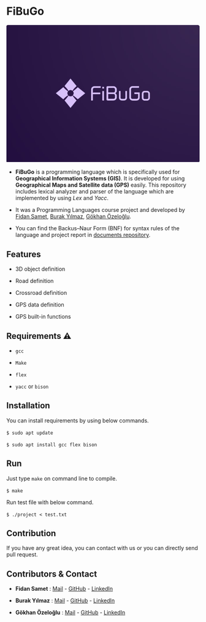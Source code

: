# FiBuGo

![Logo](fibugo.jpg)

- **FiBuGo** is a programming language which is specifically used for **Geographical Information Systems (GIS)**. It is developed for using **Geographical Maps and Satellite data (GPS)** easily. This repository includes lexical analyzer and parser of the language which are implemented by using *Lex* and *Yacc*.

- It was a Programming Languages course project and developed by [Fidan Samet](https://github.com/fidansamet), [Burak Yılmaz](https://github.com/SBurakYlmaz), [Gökhan Özeloğlu](https://github.com/gozeloglu).

- You can find the Backus–Naur Form (BNF) for syntax rules of the language and project report in [documents repository](https://github.com/FiBuGo/FiBuGo-Docs).

## Features

- 3D object definition

- Road definition

- Crossroad definition

- GPS data definition

- GPS built-in functions

## Requirements  :warning:

- `gcc`

- `Make`

- `flex`

- `yacc` or `bison`

## Installation

You can install requirements by using below commands.

`$ sudo apt update`

`$ sudo apt install gcc flex bison`

## Run

Just type `make` on command line to compile.

`$ make`

Run test file with below command.

`$ ./project < test.txt`

## Contribution

If you have any great idea, you can contact with us or you can directly send pull request.

## Contributors & Contact

- **Fidan Samet** : [Mail](fidansamet@hacettepe.edu.tr) - [GitHub](https://github.com/fidansamet) - [LinkedIn](https://tr.linkedin.com/in/fidansamet) 

- **Burak Yılmaz** : [Mail](burak040898@gmail.com) - [GitHub](https://github.com/SBurakYlmaz) - [LinkedIn](https://www.linkedin.com/in/burak-yilmaz-b42814171/)

- **Gökhan Özeloğlu** : [Mail](gozeloglu@gmail.com) - [GitHub](https://github.com/gozeloglu) - [LinkedIn](https://www.linkedin.com/in/gokhanozeloglu/)
